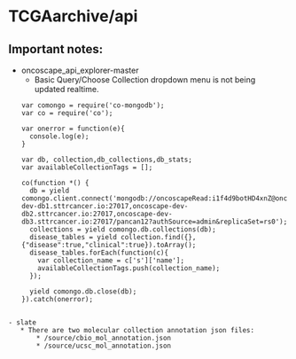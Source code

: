 # TCGAarchive/api 

## Important notes:

- oncoscape_api_explorer-master
    * Basic Query/Choose Collection dropdown menu is not being updated realtime. 
    ```
  	var comongo = require('co-mongodb');
	var co = require('co');

	var onerror = function(e){
	  console.log(e);
	}

	var db, collection,db_collections,db_stats;
	var availableCollectionTags = [];
	
	co(function *() {
	  db = yield comongo.client.connect('mongodb://oncoscapeRead:i1f4d9botHD4xnZ@oncoscape-dev-db1.sttrcancer.io:27017,oncoscape-dev-db2.sttrcancer.io:27017,oncoscape-dev-db3.sttrcancer.io:27017/pancan12?authSource=admin&replicaSet=rs0');
	  collections = yield comongo.db.collections(db);
	  disease_tables = yield collection.find({},{"disease":true,"clinical":true}).toArray();
	  disease_tables.forEach(function(c){
	    var collection_name = c['s']['name'];
	    availableCollectionTags.push(collection_name);
	  });
	  
	  yield comongo.db.close(db);
	}).catch(onerror);
 ```
 
- slate 
    * There are two molecular collection annotation json files:
        * /source/cbio_mol_annotation.json
        * /source/ucsc_mol_annotation.json
    
  
 
